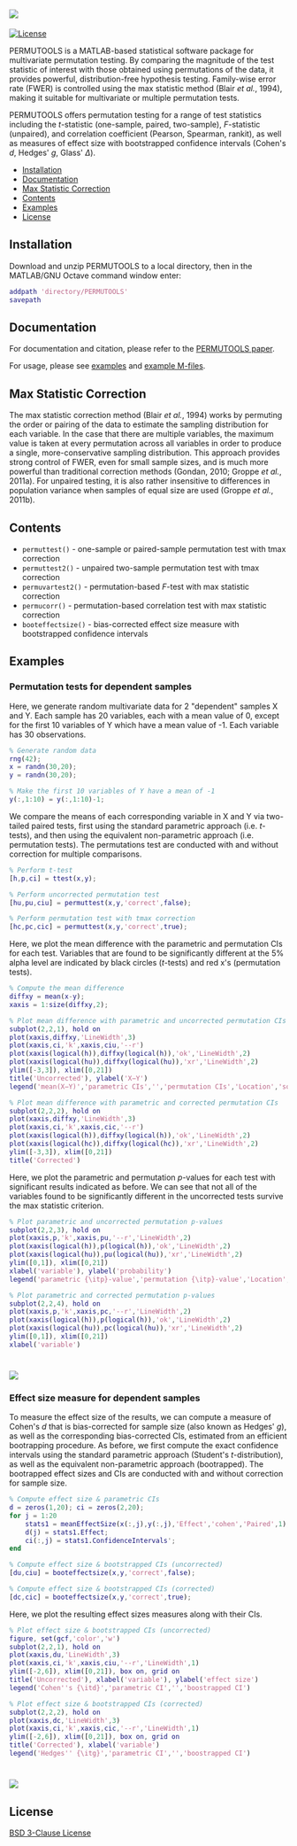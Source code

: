 # <img src="docs/permutools_logo.png">

[![License](https://img.shields.io/badge/License-BSD%203--Clause-blue.svg)](https://opensource.org/licenses/BSD-3-Clause)

PERMUTOOLS is a MATLAB-based statistical software package for multivariate permutation testing. By comparing the magnitude of the test statistic of interest with those obtained using permutations of the data, it provides powerful, distribution-free hypothesis testing. Family-wise error rate (FWER) is controlled using the max statistic method (Blair *et al.*, 1994), making it suitable for multivariate or multiple permutation tests.

PERMUTOOLS offers permutation testing for a range of test statistics including the *t*-statistic (one-sample, paired, two-sample), *F*-statistic (unpaired), and correlation coefficient (Pearson, Spearman, rankit), as well as measures of effect size with bootstrapped confidence intervals (Cohen's *d*, Hedges' *g*, Glass' *Δ*).

- [Installation](#installation)
- [Documentation](#documentation)
- [Max Statistic Correction](#max-statistic-correction)
- [Contents](#contents)
- [Examples](#examples)
- [License](#license)

## Installation

Download and unzip PERMUTOOLS to a local directory, then in the MATLAB/GNU Octave command window enter:

```matlab
addpath 'directory/PERMUTOOLS'
savepath
```

## Documentation

For documentation and citation, please refer to the [PERMUTOOLS paper](docs/Crosse_etal_2018.pdf).

For usage, please see [examples](#examples) and [example M-files](examples).

## Max Statistic Correction

The max statistic correction method (Blair *et al.*, 1994) works by permuting the order or pairing of the data to estimate the sampling distribution for each variable. In the case that there are multiple variables, the maximum value is taken at every permutation across all variables in order to produce a single, more-conservative sampling distribution. This approach provides strong control of FWER, even for small sample sizes, and is much more powerful than traditional correction methods (Gondan, 2010; Groppe *et al.*, 2011a). For unpaired testing, it is also rather insensitive to differences in population variance when samples of equal size are used (Groppe *et al.*, 2011b).

## Contents

* `permuttest()` - one-sample or paired-sample permutation test with tmax correction
* `permuttest2()` - unpaired two-sample permutation test with tmax correction
* `permuvartest2()` - permutation-based *F*-test with max statistic correction
* `permucorr()` - permutation-based correlation test with max statistic correction
* `booteffectsize()` - bias-corrected effect size measure with bootstrapped confidence intervals

## Examples

### Permutation tests for dependent samples

Here, we generate random multivariate data for 2 "dependent" samples X and Y. Each sample has 20 variables, each with a mean value of 0, except for the first 10 variables of Y which have a mean value of -1. Each variable has 30 observations.

```matlab
% Generate random data
rng(42);
x = randn(30,20);
y = randn(30,20);

% Make the first 10 variables of Y have a mean of -1
y(:,1:10) = y(:,1:10)-1;
```

We compare the means of each corresponding variable in X and Y via two-tailed paired tests, first using the standard parametric approach (i.e. *t*-tests), and then using the equivalent non-parametric approach (i.e. permutation tests). The permutations test are conducted with and without correction for multiple comparisons.

```matlab
% Perform t-test
[h,p,ci] = ttest(x,y);

% Perform uncorrected permutation test
[hu,pu,ciu] = permuttest(x,y,'correct',false);

% Perform permutation test with tmax correction
[hc,pc,cic] = permuttest(x,y,'correct',true);
```

Here, we plot the mean difference with the parametric and permutation CIs for each test. Variables that are found to be significantly different at the 5% alpha level are indicated by black circles (*t*-tests) and red x's (permutation tests).

```matlab
% Compute the mean difference
diffxy = mean(x-y);
xaxis = 1:size(diffxy,2);

% Plot mean difference with parametric and uncorrected permutation CIs
subplot(2,2,1), hold on
plot(xaxis,diffxy,'LineWidth',3)
plot(xaxis,ci,'k',xaxis,ciu,'--r')
plot(xaxis(logical(h)),diffxy(logical(h)),'ok','LineWidth',2)
plot(xaxis(logical(hu)),diffxy(logical(hu)),'xr','LineWidth',2)
ylim([-3,3]), xlim([0,21])
title('Uncorrected'), ylabel('X−Y')
legend('mean(X−Y)','parametric CIs','','permutation CIs','Location','southwest')

% Plot mean difference with parametric and corrected permutation CIs
subplot(2,2,2), hold on
plot(xaxis,diffxy,'LineWidth',3)
plot(xaxis,ci,'k',xaxis,cic,'--r')
plot(xaxis(logical(h)),diffxy(logical(h)),'ok','LineWidth',2)
plot(xaxis(logical(hc)),diffxy(logical(hc)),'xr','LineWidth',2)
ylim([-3,3]), xlim([0,21])
title('Corrected')
```

Here, we plot the parametric and permutation *p*-values for each test with significant results indicated as before. We can see that not all of the variables found to be significantly different in the uncorrected tests survive the max statistic criterion.

```matlab
% Plot parametric and uncorrected permutation p-values
subplot(2,2,3), hold on
plot(xaxis,p,'k',xaxis,pu,'--r','LineWidth',2)
plot(xaxis(logical(h)),p(logical(h)),'ok','LineWidth',2)
plot(xaxis(logical(hu)),pu(logical(hu)),'xr','LineWidth',2)
ylim([0,1]), xlim([0,21])
xlabel('variable'), ylabel('probability')
legend('parametric {\itp}-value','permutation {\itp}-value','Location','southwest')

% Plot parametric and corrected permutation p-values
subplot(2,2,4), hold on
plot(xaxis,p,'k',xaxis,pc,'--r','LineWidth',2)
plot(xaxis(logical(h)),p(logical(h)),'ok','LineWidth',2)
plot(xaxis(logical(hu)),pc(logical(hu)),'xr','LineWidth',2)
ylim([0,1]), xlim([0,21])
xlabel('variable')
```

# <img src="docs/fig_paired_test.png">

### Effect size measure for dependent samples

To measure the effect size of the results, we can compute a measure of Cohen's *d* that is bias-corrected for sample size (also known as Hedges' *g*), as well as the corresponding bias-corrected CIs, estimated from an efficient bootrapping procedure. As before, we first compute the exact confidence intervals using the standard parametric approach (Student's *t*-distribution), as well as the equivalent non-parametric approach (bootrapped). The bootrapped effect sizes and CIs are conducted with and without correction for sample size.

```matlab
% Compute effect size & parametric CIs
d = zeros(1,20); ci = zeros(2,20);
for j = 1:20
    stats1 = meanEffectSize(x(:,j),y(:,j),'Effect','cohen','Paired',1);
    d(j) = stats1.Effect;
    ci(:,j) = stats1.ConfidenceIntervals';
end

% Compute effect size & bootstrapped CIs (uncorrected)
[du,ciu] = booteffectsize(x,y,'correct',false);

% Compute effect size & bootstrapped CIs (corrected)
[dc,cic] = booteffectsize(x,y,'correct',true);
```

Here, we plot the resulting effect sizes measures along with their CIs.

```matlab
% Plot effect size & bootstrapped CIs (uncorrected)
figure, set(gcf,'color','w')
subplot(2,2,1), hold on
plot(xaxis,du,'LineWidth',3)
plot(xaxis,ci,'k',xaxis,ciu,'--r','LineWidth',1)
ylim([-2,6]), xlim([0,21]), box on, grid on
title('Uncorrected'), xlabel('variable'), ylabel('effect size')
legend('Cohen''s {\itd}','parametric CI','','boostrapped CI')

% Plot effect size & bootstrapped CIs (corrected)
subplot(2,2,2), hold on
plot(xaxis,dc,'LineWidth',3)
plot(xaxis,ci,'k',xaxis,cic,'--r','LineWidth',1)
ylim([-2,6]), xlim([0,21]), box on, grid on
title('Corrected'), xlabel('variable')
legend('Hedges'' {\itg}','parametric CI','','boostrapped CI')
```

# <img src="docs/fig_effect_size.png">

## License

[BSD 3-Clause License](LICENSE)